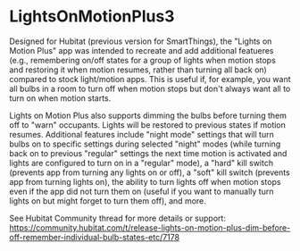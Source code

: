 # LightsOnMotionPlus3
Designed for Hubitat (previous version for SmartThings), the "Lights on Motion Plus" app was intended to recreate and add additional featueres (e.g., remembering on/off states for a group of lights when motion stops and restoring it when motion resumes, rather than turning all back on) compared to stock light/motion apps. This is useful if, for example, you want all bulbs in a room to turn off when motion stops but don't always want all to turn on when motion starts.

Lights on Motion Plus also supports dimming the bulbs before turning them off to "warn" occupants. Lights will be restored to previous states if motion resumes. Additional features include "night mode" settings that will turn bulbs on to specific settings during selected "night" modes (while turning back on to previous "regular" settings the next time motion is activated and lights are configured to turn on in a "regular" mode), a "hard" kill switch (prevents app from turning any lights on or off), a "soft" kill switch (prevents app from turning lights on), the ability to turn lights off when motion stops even if the app did not turn them on (useful if you want to manually turn lights on but might forget to turn them off), and more.

See Hubitat Community thread for more details or support: https://community.hubitat.com/t/release-lights-on-motion-plus-dim-before-off-remember-individual-bulb-states-etc/7178 

